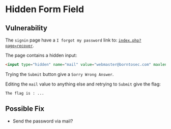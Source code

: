 # Hidden Form Field

## Vulnerability

The `signin` page have a `I forgot my password` link to: [`index.php?page=recover`](http://darkly/index.php?page=recover).

The page contains a hidden input:
```html
<input type="hidden" name="mail" value="webmaster@borntosec.com" maxlength="15">
```

Trying the `Submit` button give a `Sorry Wrong Answer`.

Editing the `mail` value to anything else and retrying to `Submit` give the flag:
```
The flag is : ...
```

## Possible Fix

- Send the password via mail?
